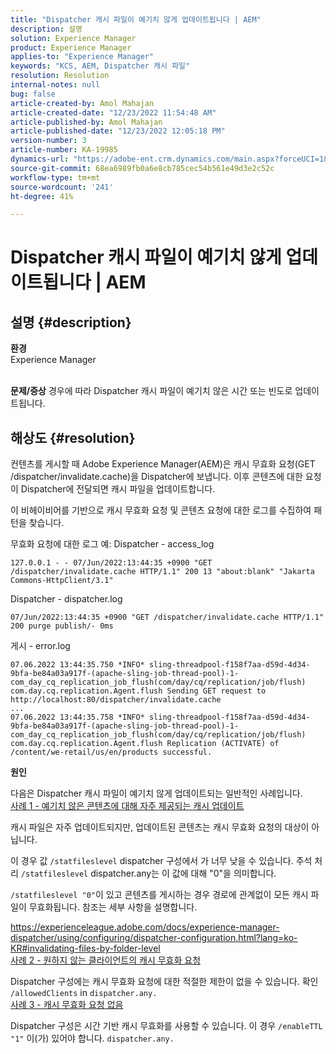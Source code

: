 ```yaml
---
title: "Dispatcher 캐시 파일이 예기치 않게 업데이트됩니다 | AEM"
description: 설명
solution: Experience Manager
product: Experience Manager
applies-to: "Experience Manager"
keywords: "KCS, AEM, Dispatcher 캐시 파일"
resolution: Resolution
internal-notes: null
bug: false
article-created-by: Amol Mahajan
article-created-date: "12/23/2022 11:54:48 AM"
article-published-by: Amol Mahajan
article-published-date: "12/23/2022 12:05:18 PM"
version-number: 3
article-number: KA-19985
dynamics-url: "https://adobe-ent.crm.dynamics.com/main.aspx?forceUCI=1&pagetype=entityrecord&etn=knowledgearticle&id=ae88ec97-b882-ed11-81ac-6045bd006295"
source-git-commit: 68ea6989fb0a6e8cb785cec54b561e49d3e2c52c
workflow-type: tm+mt
source-wordcount: '241'
ht-degree: 41%

---
```


# Dispatcher 캐시 파일이 예기치 않게 업데이트됩니다 | AEM

## 설명 {#description}

<b>환경</b><br>Experience Manager<br><br>

<b>문제/증상</b>
경우에 따라 Dispatcher 캐시 파일이 예기치 않은 시간 또는 빈도로 업데이트됩니다.


## 해상도 {#resolution}


컨텐츠를 게시할 때 Adobe Experience Manager(AEM)은 캐시 무효화 요청(GET /dispatcher/invalidate.cache)을 Dispatcher에 보냅니다. 이후 콘텐츠에 대한 요청이 Dispatcher에 전달되면 캐시 파일을 업데이트합니다.

이 비헤이비어를 기반으로 캐시 무효화 요청 및 콘텐츠 요청에 대한 로그를 수집하여 패턴을 찾습니다.

무효화 요청에 대한 로그 예: Dispatcher - access_log<br>

```
127.0.0.1 - - 07/Jun/2022:13:44:35 +0900 "GET /dispatcher/invalidate.cache HTTP/1.1" 200 13 "about:blank" "Jakarta Commons-HttpClient/3.1"
```

Dispatcher - dispatcher.log<br>

```
07/Jun/2022:13:44:35 +0900 "GET /dispatcher/invalidate.cache HTTP/1.1" 200 purge publish/- 0ms
```

게시 - error.log<br>

```
07.06.2022 13:44:35.750 *INFO* sling-threadpool-f158f7aa-d59d-4d34-9bfa-be84a03a917f-(apache-sling-job-thread-pool)-1-com_day_cq_replication_job_flush(com/day/cq/replication/job/flush) com.day.cq.replication.Agent.flush Sending GET request to http://localhost:80/dispatcher/invalidate.cache
...
07.06.2022 13:44:35.758 *INFO* sling-threadpool-f158f7aa-d59d-4d34-9bfa-be84a03a917f-(apache-sling-job-thread-pool)-1-com_day_cq_replication_job_flush(com/day/cq/replication/job/flush) com.day.cq.replication.Agent.flush Replication (ACTIVATE) of /content/we-retail/us/en/products successful.
```




<b>원인</b>

다음은 Dispatcher 캐시 파일이 예기치 않게 업데이트되는 일반적인 사례입니다.
 <br>
<u>사례 1 - 예기치 않은 콘텐츠에 대해 자주 제공되는 캐시 업데이트</u>

캐시 파일은 자주 업데이트되지만, 업데이트된 콘텐츠는 캐시 무효화 요청의 대상이 아닙니다.

이 경우 값 `/statfileslevel` dispatcher 구성에서 가 너무 낮을 수 있습니다. 주석 처리 `/statfileslevel` dispatcher.any는 이 값에 대해 &quot;0&quot;을 의미합니다.

`/statfileslevel "0"`이 있고 콘텐츠를 게시하는 경우 경로에 관계없이 모든 캐시 파일이 무효화됩니다. 참조는 세부 사항을 설명합니다.

https://experienceleague.adobe.com/docs/experience-manager-dispatcher/using/configuring/dispatcher-configuration.html?lang=ko-KR#invalidating-files-by-folder-level
 <br>
<u>사례 2 - 원하지 않는 클라이언트의 캐시 무효화 요청</u>

Dispatcher 구성에는 캐시 무효화 요청에 대한 적절한 제한이 없을 수 있습니다. 확인 `/allowedClients` in `dispatcher.any.`
 <br>
<u>사례 3 - 캐시 무효화 요청 없음</u>

Dispatcher 구성은 시간 기반 캐시 무효화를 사용할 수 있습니다. 이 경우 `/enableTTL "1"` 이(가) 있어야 합니다. `dispatcher.any.`
